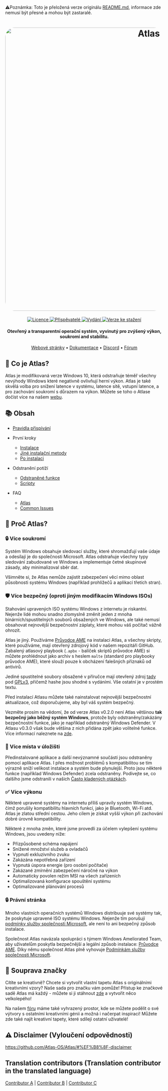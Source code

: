 ⚠️Poznámka: Toto je přeložená verze originálu [README.md](https://github.com/Atlas-OS/Atlas/blob/main/README.md), informace zde nemusí být přesné a mohou být zastaralé.
<h1 align="center">
  <a href="http://atlasos.net"><img src="https://gcore.jsdelivr.net/gh/Atlas-OS/Atlas@main/img/banner.png" alt="Atlas" width="900" style="border-radius: 30px"></a>
</h1>
  <p align="center">
    <a href="https://github.com/Atlas-OS/Atlas/blob/main/LICENSE">
      <img alt="Licence" src="https://img.shields.io/github/license/atlas-os/atlas?style=for-the-badge&logo=github&color=1A91FF&label=Licence"/>
    </a>
    <a href="https://github.com/Atlas-OS/Atlas/graphs/contributors">
      <img alt="Přispěvatelé" src="https://img.shields.io/github/contributors/atlas-os/atlas?style=for-the-badge&color=1A91FF &label=Přispěvatelé" />
    </a>
    <a href="https://github.com/Atlas-OS/Atlas/releases/latest">
      <img alt="Vydání" src="https://img.shields.io/github/release/atlas-os/atlas?style=for-the-badge&color=1A91FF &label=Vydání" />
    </a>
    <a href="https://github.com/Atlas-OS/Atlas/releases">
      <img alt="Verze ke stažení" src="https://img.shields.io/github/downloads/Atlas-OS/Atlas/total?style=for-the-badge&logo=github&color=1A91FF&label=Verze ke stažení" />
    </a>
  </p>
<h4 align="center">Otevřený a transparentní operační systém, vyvinutý pro zvýšený výkon, soukromí and stabilitu.</h4>

<p align="center">
  <a href="https://atlasos.net">Webové stránky</a>
  •
  <a href="https://docs.atlasos.net">Dokumentace</a>
  •
  <a href="https://discord.atlasos.net" target="_blank">Discord</a>
  •
  <a href="https://forum.atlasos.net">Fórum</a>
</p>

## 🤔 **Co je Atlas?**

Atlas je modifikovaná verze Windows 10, která odstraňuje téměř všechny nevýhody Windows které negativně ovlivňují herní výkon.
Atlas je také skvělá volba pro snížení latence v systému, latence sítě, vstupní latence, a pro zachování soukromí s důrazem na výkon.
Můžete se toho o Atlase dočíst více na našem [webu](https://atlasos.net).

## 📚 **Obsah**

- [Pravidla přispívání](https://docs.atlasos.net/contributions)

- První kroky
  - [Instalace](https://docs.atlasos.net/getting-started/installation)
  - [Jiné instalační metody](https://docs.atlasos.net/getting-started/other-installation-methods/no-usb)
  - [Po instalaci](https://docs.atlasos.net/getting-started/post-installation/drivers)

- Odstranění potíží
  - [Odstraněné funkce](https://docs.atlasos.net/troubleshooting/removed-features)
  - [Scripty](https://docs.atlasos.net/troubleshooting/scripts)

- FAQ
  - [Atlas](https://atlasos.net/faq)
  - [Common Issues](https://docs.atlasos.net/troubleshooting/common-issues/hyper-v/)

## 👀 **Proč Atlas?**

### 🔒 Více soukromí
Systém Windows obsahuje sledovací služby, které shromažďují vaše údaje a odesílají je do společnosti Microsoft. 
Atlas odstraňuje všechny typy sledování zabudované ve Windows a implementuje četné skupinové zásady, aby minimalizoval sběr dat.

Všimněte si, že Atlas nemůže zajistit zabezpečení věcí mimo oblast působnosti systému Windows (například prohlížečů a aplikací třetích stran).

### 🛡️ Více bezpečný (oproti jiným modifikacím Windows ISOs)
Stahování upravených ISO systému Windows z internetu je riskantní. Nejenže lidé mohou snadno zlomyslně změnit jeden z mnoha binárních/spustitelných souborů obsažených ve Windows, ale také nemusí obsahovat nejnovější bezpečnostní záplaty, které mohou váš počítač vážně ohrozit. 

Atlas je jiný. Používáme [Průvodce AME](https://ameliorated.io) na instalaci Atlas, a všechny skripty, které používáme, mají otevřený zdrojový kód v našem repozitáři GitHub. Zabalený atlasový playbook (`.apbx` - balíček skriptů průvodce AME) si můžete prohlédnout jako archiv s heslem `malte` (standard pro playbooky průvodce AME), které slouží pouze k obcházení falešných příznaků od antivirů.

Jediné spustitelné soubory obsažené v příručce mají otevřený zdroj [tady](https://github.com/Atlas-OS/Atlas-Utilities) pod [GPLv3](https://github.com/Atlas-OS/Atlas-Utilities/blob/main/LICENSE), přičemž hashe jsou shodné s vydáními. Vše ostatní je v prostém textu.

Před instalací Atlasu můžete také nainstalovat nejnovější bezpečnostní aktualizace, což doporučujeme, aby byl váš systém bezpečný.

Vezměte prosím na vědomí, že od verze Atlas v0.2.0 není Atlas většinou **tak bezpečný jako běžný systém Windows**, protože byly odstraněny/zakázány bezpečnostní funkce, jako je například odstraněný Windows Defender. V Atlasu v0.3.0 však bude většina z nich přidána zpět jako volitelné funkce. Více informací naleznete na [zde](https://docs.atlasos.net/troubleshooting/removed-features/).

### 🚀 Více místa v úložišti
Předinstalované aplikace a další nevýznamné součásti jsou odstraněny pomocí aplikace Atlas. I přes možnost problémů s kompatibilitou se tím výrazně sníží velikost instalace a systém bude plynulejší. Proto jsou některé funkce (například Windows Defender) zcela odstraněny.
Podívejte se, co dalšího jsme odstranili v našich [Často kladených otázkách](https://docs.atlasos.net/troubleshooting/removed-features).

### ✅ Více výkonu
Některé upravené systémy na internetu příliš upravily systém Windows, čímž porušily kompatibilitu hlavních funkcí, jako je Bluetooth, Wi-Fi atd.
Atlas je zlatou střední cestou. Jeho cílem je získat vyšší výkon při zachování dobré úrovně kompatibility.

Některé z mnoha změn, které jsme provedli za účelem vylepšení systému Windows, jsou uvedeny níže:
- Přizpůsobené schéma napájení
- Snížené množství služeb a ovladačů
- Vypnutí exkluzivního zvuku
- Zakázána nepotřebná zařízení
- Vypnutá úspora energie (pro osobní počítače)
- Zakázané zmírnění zabezpečení náročné na výkon
- Automaticky povolen režim MSI na všech zařízeních
- Optimalizovaná konfigurace spouštění systému
- Optimalizované plánování procesů

### 🔒 Právní stránka
Mnoho vlastních operačních systémů Windows distribuuje své systémy tak, že poskytuje upravené ISO systému Windows. Nejenže tím porušují [podmínky služby společnosti Microsoft](https://www.microsoft.com/en-us/Useterms/Retail/Windows/10/UseTerms_Retail_Windows_10_English.htm), ale není to ani bezpečný způsob instalace.

Společnost Atlas navázala spolupráci s týmem Windows Ameliorated Team, aby uživatelům poskytla bezpečnější a legální způsob instalace: [Průvodce AME](https://ameliorated.io). Díky němu společnost Atlas plně vyhovuje [Podmínkám služby společnosti Microsoft](https://www.microsoft.com/en-us/Useterms/Retail/Windows/10/UseTerms_Retail_Windows_10_English.htm).

## 🎨 Souprava značky
Cítíte se kreativně? Chcete si vytvořit vlastní tapetu Atlas s originálními kreativními vzory? Naše sada pro značku vám pomůže!
Přístup ke značkové sadě Atlas má každý - můžete si ji stáhnout [zde](https://cdn.jsdelivr.net/gh/Atlas-OS/Atlas@main/img/brand-kit.zip) a vytvořit něco velkolepého!

Na našem [fóru](https://forum.atlasos.net/t/art-showcase) máme také vyhrazený prostor, kde se můžete podělit o své výtvory s ostatními kreativními génii a možná i načerpat inspiraci! Můžete zde také najít kreativní tapety, které sdílejí ostatní uživatelé!

## ⚠️ Disclaimer (Vyloučení odpovědnosti)
https://github.com/Atlas-OS/Atlas/#%EF%B8%8F-disclaimer

## Translation contributors (Translation contributor in the translated language)
[Contributor A](https://github.com/A) |
[Contributor B](https://github.com/B) |
[Contributor C](https://github.com/C)
